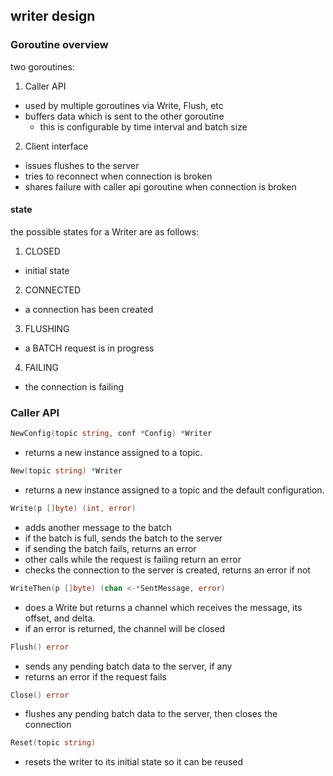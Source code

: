## writer design

### Goroutine overview

two goroutines:

1.  Caller API

- used by multiple goroutines via Write, Flush, etc
- buffers data which is sent to the other goroutine
  - this is configurable by time interval and batch size

2.  Client interface

- issues flushes to the server
- tries to reconnect when connection is broken
- shares failure with caller api goroutine when connection is broken

#### state

the possible states for a Writer are as follows:

1.  CLOSED

- initial state

2.  CONNECTED

- a connection has been created

3.  FLUSHING

- a BATCH request is in progress

4.  FAILING

- the connection is failing

### Caller API

```go
NewConfig(topic string, conf *Config) *Writer
```

- returns a new instance assigned to a topic.

```go
New(topic string) *Writer
```

- returns a new instance assigned to a topic and the default configuration.

```go
Write(p []byte) (int, error)
```

- adds another message to the batch
- if the batch is full, sends the batch to the server
- if sending the batch fails, returns an error
- other calls while the request is failing return an error
- checks the connection to the server is created, returns an error if not

```go
WriteThen(p []byte) (chan <-*SentMessage, error)
```

- does a Write but returns a channel which receives the message, its offset,
  and delta.
- if an error is returned, the channel will be closed

```go
Flush() error
```

- sends any pending batch data to the server, if any
- returns an error if the request fails

```go
Close() error
```

- flushes any pending batch data to the server, then closes the connection

```go
Reset(topic string)
```

- resets the writer to its initial state so it can be reused
